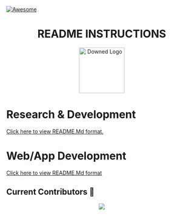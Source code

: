 
  [![Awesome](https://awesome.re/badge.svg)](https://awesome.re)

  <h1 align="center">README INSTRUCTIONS</h1>

  <p align="center">
  <a href="downedmarkdown.vercel.app">
    <img alt = "Downed Logo" width="120" src = "https://srmsigkddtesting.vercel.app/static/media/srmsigkdd.23f2521d9133f1a1056f.png">
  </a>

  # Research & Development
<a href="R&D/README.Md">Click here to view README.Md format.</a>

  # Web/App Development
<a href="WEBAPP/README.Md">Click here to view README.Md format</a>

 ## Current Contributors 🔻
<div align="center"><a href="https://github.com/ACM-SIGKDD-SRM-KTR-STUDENT-CHAPTER/README_INSTRUCTIONS/graphs/contributors">
<img src="https://contrib.rocks/image?repo=ACM-SIGKDD-SRM-KTR-STUDENT-CHAPTER/README_INSTRUCTIONS" />
</a>
</div>
